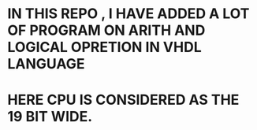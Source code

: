 # IN THIS REPO , I HAVE ADDED A LOT OF PROGRAM ON ARITH AND LOGICAL OPRETION IN VHDL LANGUAGE
# HERE CPU IS CONSIDERED AS THE 19 BIT WIDE.
